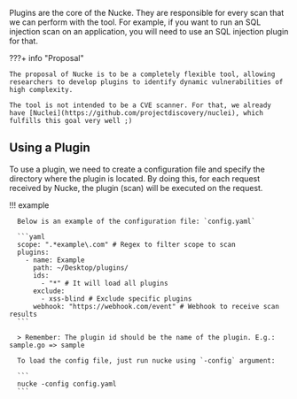 Plugins are the core of the Nucke. They are responsible for every scan that we can perform with the tool. For example, if you want to run an SQL injection scan on an application, you will need to use an SQL injection plugin for that.

???+ info "Proposal"

    The proposal of Nucke is to be a completely flexible tool, allowing researchers to develop plugins to identify dynamic vulnerabilities of high complexity.

    The tool is not intended to be a CVE scanner. For that, we already have [Nuclei](https://github.com/projectdiscovery/nuclei), which fulfills this goal very well ;)

## Using a Plugin

To use a plugin, we need to create a configuration file and specify the directory where the plugin is located. By doing this, for each request received by Nucke, the plugin (scan) will be executed on the request.

!!! example

      Below is an example of the configuration file: `config.yaml`

      ```yaml
      scope: ".*example\.com" # Regex to filter scope to scan
      plugins:
        - name: Example
          path: ~/Desktop/plugins/
          ids:
            - "*" # It will load all plugins
          exclude:
            - xss-blind # Exclude specific plugins
          webhook: "https://webhook.com/event" # Webhook to receive scan results
      ```

      > Remember: The plugin id should be the name of the plugin. E.g.: sample.go => sample

      To load the config file, just run nucke using `-config` argument:

      ```
      nucke -config config.yaml
      ```
